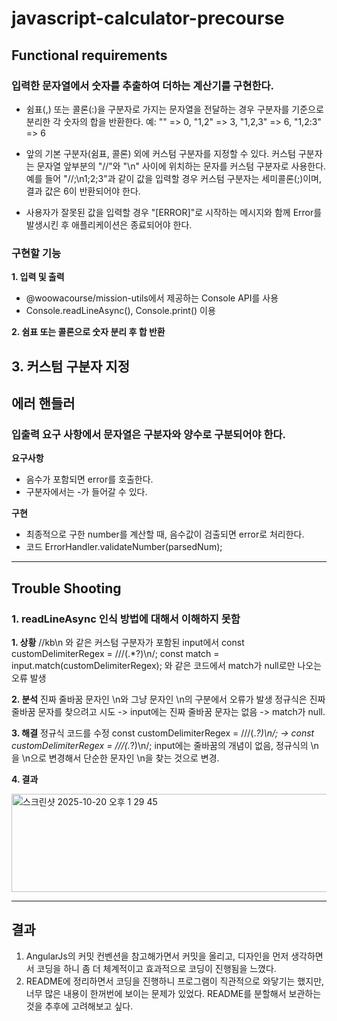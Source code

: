 # javascript-calculator-precourse

## Functional requirements

### 입력한 문자열에서 숫자를 추출하여 더하는 계산기를 구현한다.
- 쉼표(,) 또는 콜론(:)을 구분자로 가지는 문자열을 전달하는 경우 구분자를 기준으로 분리한 각 숫자의 합을 반환한다.
예: "" => 0, "1,2" => 3, "1,2,3" => 6, "1,2:3" => 6

- 앞의 기본 구분자(쉼표, 콜론) 외에 커스텀 구분자를 지정할 수 있다. 커스텀 구분자는 문자열 앞부분의 "//"와 "\n" 사이에 위치하는 문자를 커스텀 구분자로 사용한다.
예를 들어 "//;\n1;2;3"과 같이 값을 입력할 경우 커스텀 구분자는 세미콜론(;)이며, 결과 값은 6이 반환되어야 한다.

- 사용자가 잘못된 값을 입력할 경우 "[ERROR]"로 시작하는 메시지와 함께 Error를 발생시킨 후 애플리케이션은 종료되어야 한다.

### 구현할 기능
**1. 입력 및 출력**
- @woowacourse/mission-utils에서 제공하는 Console API를 사용
- Console.readLineAsync(), Console.print() 이용

**2. 쉼표 또는 콜론으로 숫자 분리 후 합 반환**

**3. 커스텀 구분자 지정**
---

## 에러 핸들러
### 입출력 요구 사항에서 문자열은 구분자와 양수로 구분되어야 한다.
**요구사항**
- 음수가 포함되면 error를 호출한다.
- 구분자에서는 -가 들어갈 수 있다.

**구현**
- 최종적으로 구한 number를 계산할 때, 음수값이 검출되면 error로 처리한다.
- 코드
  ErrorHandler.validateNumber(parsedNum);


---

## Trouble Shooting
### 1. readLineAsync 인식 방법에 대해서 이해하지 못함
**1. 상황**
//kb\n 와 같은 커스텀 구분자가 포함된 input에서
  const customDelimiterRegex = /\/\/(.*?)\n/;
  const match = input.match(customDelimiterRegex);
와 같은 코드에서 match가 null로만 나오는 오류 발생

**2. 분석**
진짜 줄바꿈 문자인 \\n와 그냥 문자인 \n의 구분에서 오류가 발생
정규식은 진짜 줄바꿈 문자를 찾으려고 시도 -> input에는 진짜 줄바꿈 문자는 없음 -> match가 null.

**3. 해결**
정규식 코드를 수정
  const customDelimiterRegex = /\/\/(.*?)\n/; -> const customDelimiterRegex = /\/\/(.*?)\\n/;
input에는 줄바꿈의 개념이 없음, 정규식의 \n을 \\n으로 변경해서 단순한 문자인 \n을 찾는 것으로 변경.

**4. 결과**

<img width="764" height="157" alt="스크린샷 2025-10-20 오후 1 29 45" src="https://github.com/user-attachments/assets/d029f9bc-b085-4b08-b814-cc215b206262" />

---

## 결과 

1. AngularJs의 커밋 컨벤션을 참고해가면서 커밋을 올리고, 디자인을 먼저 생각하면서 코딩을 하니 좀 더 체계적이고 효과적으로 코딩이 진행됨을 느꼈다.
2. README에 정리하면서 코딩을 진행하니 프로그램이 직관적으로 와닿기는 했지만, 너무 많은 내용이 한꺼번에 보이는 문제가 있었다. README를 분할해서 보관하는 것을 추후에 고려해보고 싶다.


